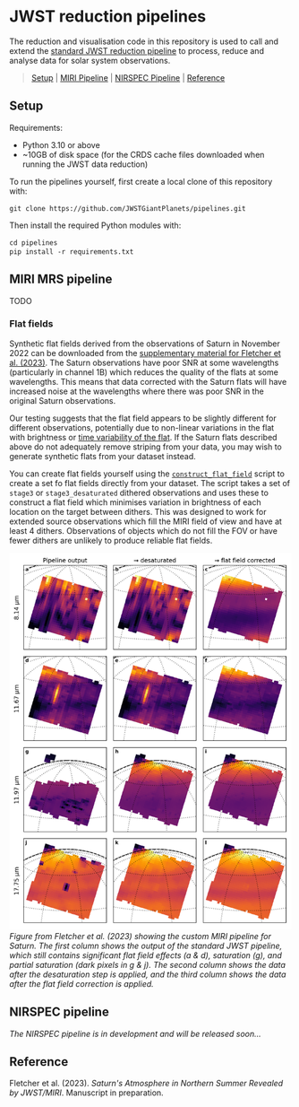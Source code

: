 # JWST reduction pipelines
The reduction and visualisation code in this repository is used to call and extend the [standard JWST reduction pipeline](https://github.com/spacetelescope/jwst/) to process, reduce and analyse data for solar system observations. 

> [Setup](#setup) | [MIRI Pipeline](#miri-mrs-pipeline) | [NIRSPEC Pipeline](#nirspec-pipeline) | [Reference](#reference)

## Setup
Requirements:
- Python 3.10 or above
- ~10GB of disk space (for the CRDS cache files downloaded when running the JWST data reduction)

To run the pipelines yourself, first create a local clone of this repository with:
```
git clone https://github.com/JWSTGiantPlanets/pipelines.git
```

Then install the required Python modules with:

```
cd pipelines
pip install -r requirements.txt
```

## MIRI MRS pipeline

TODO 


### Flat fields
Synthetic flat fields derived from the observations of Saturn in November 2022 can be downloaded from the [supplementary material for Fletcher et al. (2023)](https://github.com/JWSTGiantPlanets/saturn-atmosphere-miri). The Saturn observations have poor SNR at some wavelengths (particularly in channel 1B) which reduces the quality of the flats at some wavelengths. This means that data corrected with the Saturn flats will have increased noise at the wavelengths where there was poor SNR in the original Saturn observations.

Our testing suggests that the flat field appears to be slightly different for different observations, potentially due to non-linear variations in the flat with brightness or [time variability of the flat](https://blogs.nasa.gov/webb/2023/04/21/mid-infrared-instrument-operations-update-2/). If the Saturn flats described above do not adequately remove striping from your data, you may wish to generate synthetic flats from your dataset instead.

You can create flat fields yourself using the [`construct_flat_field`](https://github.com/JWSTGiantPlanets/pipelines/blob/main/construct_flat_field.py) script to create a set fo flat fields directly from your dataset. The script takes a set of `stage3` or `stage3_desaturated` dithered observations and uses these to construct a flat field which minimises variation in brightness of each location on the target between dithers. This was designed to work for extended source observations which fill the MIRI field of view and have at least 4 dithers. Observations of objects which do not fill the FOV or have fewer dithers are unlikely to produce reliable flat fields.

![MIRI pipeline summary figure](images/pipeline_summary.png)
_Figure from Fletcher et al. (2023) showing the custom MIRI pipeline for Saturn. The first column shows the output of the standard JWST pipeline, which still contains significant flat field effects (a & d), saturation (g), and partial saturation (dark pixels in g & j). The second column shows the data after the desaturation step is applied, and the third column shows the data after the flat field correction is applied._

## NIRSPEC pipeline
_The NIRSPEC pipeline is in development and will be released soon..._


## Reference
Fletcher et al. (2023). _Saturn's Atmosphere in Northern Summer Revealed by JWST/MIRI_. Manuscript in preparation.